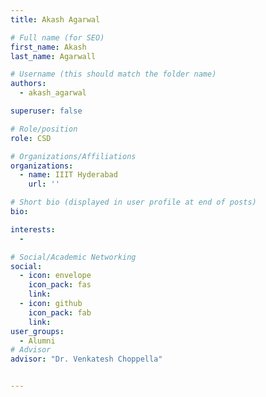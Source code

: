 ```yaml
---
title: Akash Agarwal

# Full name (for SEO)
first_name: Akash
last_name: Agarwall

# Username (this should match the folder name)
authors:
  - akash_agarwal

superuser: false

# Role/position
role: CSD

# Organizations/Affiliations
organizations:
  - name: IIIT Hyderabad
    url: ''

# Short bio (displayed in user profile at end of posts)
bio:

interests:
  - 

# Social/Academic Networking
social:
  - icon: envelope
    icon_pack: fas
    link: 
  - icon: github
    icon_pack: fab
    link: 
user_groups:
  - Alumni
# Advisor
advisor: "Dr. Venkatesh Choppella"


---
```


